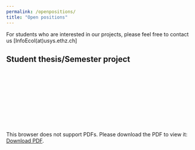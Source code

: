 ```yaml
---
permalink: /openpositions/
title: "Open positions"
---
```


For students who are interested in our projects, please feel free to contact us [InfoEcol(at)usys.ethz.ch]

## Student thesis/Semester project

<object data="../assets/pdf/Ad_NectarPollen_2023.pdf" type="application/pdf" width="700px" height="700px">
    <embed src="../assets/pdf/Ad_NectarPollen_2023.pdf">
        <p>This browser does not support PDFs. Please download the PDF to view it: <a href="../assets/pdf/Ad_NectarPollen_2023.pdf">Download PDF</a>.</p>
    </embed>
</object>
